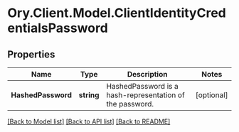 # Ory.Client.Model.ClientIdentityCredentialsPassword

## Properties

Name | Type | Description | Notes
------------ | ------------- | ------------- | -------------
**HashedPassword** | **string** | HashedPassword is a hash-representation of the password. | [optional] 

[[Back to Model list]](../README.md#documentation-for-models) [[Back to API list]](../README.md#documentation-for-api-endpoints) [[Back to README]](../README.md)

